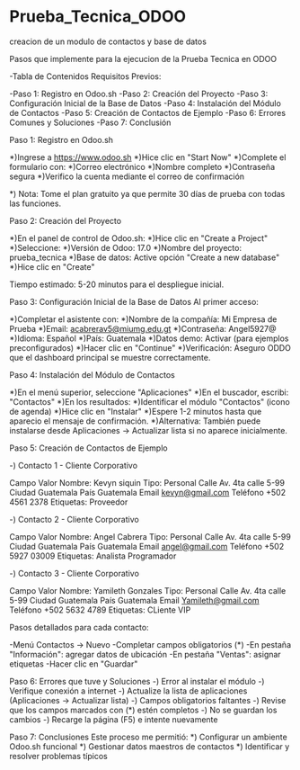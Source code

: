 # Prueba_Tecnica_ODOO
creacion de un modulo de contactos y base de datos

Pasos que implemente para la ejecucion de la Prueba Tecnica en ODOO

-Tabla de Contenidos
Requisitos Previos:

-Paso 1: Registro en Odoo.sh
-Paso 2: Creación del Proyecto
-Paso 3: Configuración Inicial de la Base de Datos
-Paso 4: Instalación del Módulo de Contactos
-Paso 5: Creación de Contactos de Ejemplo
-Paso 6: Errores Comunes y Soluciones
-Paso 7: Conclusión

Paso 1: Registro en Odoo.sh

*)Ingrese a https://www.odoo.sh
*)Hice clic en "Start Now"
*)Complete el formulario con:
*)Correo electrónico
*)Nombre completo
*)Contraseña segura
*)Verifico la cuenta mediante el correo de confirmación

*) Nota: Tome el plan gratuito ya que permite 30 días de prueba con todas las funciones.

Paso 2: Creación del Proyecto

*)En el panel de control de Odoo.sh:
*)Hice clic en "Create a Project"
*)Seleccione:
*)Versión de Odoo: 17.0 
*)Nombre del proyecto: prueba_tecnica
*)Base de datos: Active opción "Create a new database"
*)Hice clic en "Create"

Tiempo estimado: 5-20 minutos para el despliegue inicial.

Paso 3: Configuración Inicial de la Base de Datos
Al primer acceso:

*)Completar el asistente con:
*)Nombre de la compañía: Mi Empresa de Prueba
*)Email: acabrerav5@miumg.edu.gt
*)Contraseña: Angel5927@
*)Idioma: Español
*)País: Guatemala
*)Datos demo: Activar (para ejemplos preconfigurados)
*)Hacer clic en "Continue"
*)Verificación: Aseguro ODDO que el dashboard principal se muestre correctamente.

Paso 4: Instalación del Módulo de Contactos

*)En el menú superior, seleccione "Aplicaciones"
*)En el buscador, escribi: "Contactos"
*)En los resultados:
*)Identificar el módulo "Contactos" (icono de agenda)
*)Hice clic en "Instalar"
*)Espere 1-2 minutos hasta que aparecio el mensaje de confirmación.
*)Alternativa: También puede instalarse desde Aplicaciones → Actualizar lista si no aparece inicialmente.

Paso 5: Creación de Contactos de Ejemplo

-) Contacto 1 - Cliente Corporativo

Campo	Valor
Nombre:	Kevyn siquin
Tipo: Personal
Calle	Av. 4ta calle 5-99
Ciudad	Guatemala
País	Guatemala
Email	kevyn@gmail.com
Teléfono	+502 4561 2378
Etiquetas: Proveedor

-) Contacto 2 - Cliente Corporativo

Campo	Valor
Nombre:	Angel Cabrera
Tipo: Personal
Calle	Av. 4ta calle 5-99
Ciudad	Guatemala
País	Guatemala
Email	angel@gmail.com
Teléfono	+502 5927 03009
Etiquetas: Analista Programador

-) Contacto 3 - Cliente Corporativo

Campo	Valor
Nombre:	Yamileth Gonzales
Tipo: Personal
Calle	Av. 4ta calle 5-99
Ciudad	Guatemala
País	Guatemala
Email	Yamileth@gmail.com
Teléfono	+502 5632 4789
Etiquetas: CLiente VIP

Pasos detallados para cada contacto:

-Menú Contactos → Nuevo
-Completar campos obligatorios (*)
-En pestaña "Información": agregar datos de ubicación
-En pestaña "Ventas": asignar etiquetas
-Hacer clic en "Guardar"

Paso 6: Errores que tuve y Soluciones
-) Error al instalar el módulo
-) Verifique conexión a internet
-) Actualize la lista de aplicaciones (Aplicaciones → Actualizar lista)
-) Campos obligatorios faltantes
-) Revise que los campos marcados con (*) estén completos
-) No se guardan los cambios
-) Recarge la página (F5) e intente nuevamente

Paso 7: Conclusiones
Este proceso me permitió:
*) Configurar un ambiente Odoo.sh funcional
*) Gestionar datos maestros de contactos
*) Identificar y resolver problemas típicos
